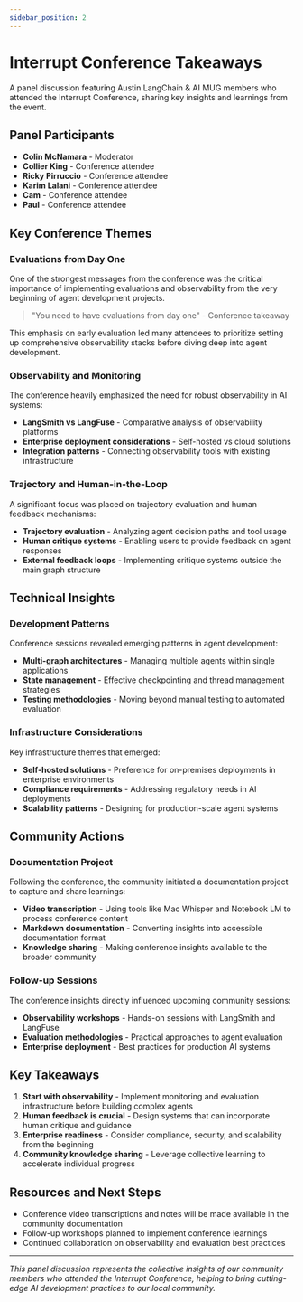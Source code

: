 ```yaml
---
sidebar_position: 2
---
```


# Interrupt Conference Takeaways

A panel discussion featuring Austin LangChain & AI MUG members who attended the Interrupt Conference, sharing key insights and learnings from the event.

## Panel Participants

- **Colin McNamara** - Moderator
- **Collier King** - Conference attendee
- **Ricky Pirruccio** - Conference attendee  
- **Karim Lalani** - Conference attendee
- **Cam** - Conference attendee
- **Paul** - Conference attendee

## Key Conference Themes

### Evaluations from Day One

One of the strongest messages from the conference was the critical importance of implementing evaluations and observability from the very beginning of agent development projects.

> "You need to have evaluations from day one" - Conference takeaway

This emphasis on early evaluation led many attendees to prioritize setting up comprehensive observability stacks before diving deep into agent development.

### Observability and Monitoring

The conference heavily emphasized the need for robust observability in AI systems:

- **LangSmith vs LangFuse** - Comparative analysis of observability platforms
- **Enterprise deployment considerations** - Self-hosted vs cloud solutions
- **Integration patterns** - Connecting observability tools with existing infrastructure

### Trajectory and Human-in-the-Loop

A significant focus was placed on trajectory evaluation and human feedback mechanisms:

- **Trajectory evaluation** - Analyzing agent decision paths and tool usage
- **Human critique systems** - Enabling users to provide feedback on agent responses
- **External feedback loops** - Implementing critique systems outside the main graph structure

## Technical Insights

### Development Patterns

Conference sessions revealed emerging patterns in agent development:

- **Multi-graph architectures** - Managing multiple agents within single applications
- **State management** - Effective checkpointing and thread management strategies
- **Testing methodologies** - Moving beyond manual testing to automated evaluation

### Infrastructure Considerations

Key infrastructure themes that emerged:

- **Self-hosted solutions** - Preference for on-premises deployments in enterprise environments
- **Compliance requirements** - Addressing regulatory needs in AI deployments
- **Scalability patterns** - Designing for production-scale agent systems

## Community Actions

### Documentation Project

Following the conference, the community initiated a documentation project to capture and share learnings:

- **Video transcription** - Using tools like Mac Whisper and Notebook LM to process conference content
- **Markdown documentation** - Converting insights into accessible documentation format
- **Knowledge sharing** - Making conference insights available to the broader community

### Follow-up Sessions

The conference insights directly influenced upcoming community sessions:

- **Observability workshops** - Hands-on sessions with LangSmith and LangFuse
- **Evaluation methodologies** - Practical approaches to agent evaluation
- **Enterprise deployment** - Best practices for production AI systems

## Key Takeaways

1. **Start with observability** - Implement monitoring and evaluation infrastructure before building complex agents
2. **Human feedback is crucial** - Design systems that can incorporate human critique and guidance
3. **Enterprise readiness** - Consider compliance, security, and scalability from the beginning
4. **Community knowledge sharing** - Leverage collective learning to accelerate individual progress

## Resources and Next Steps

- Conference video transcriptions and notes will be made available in the community documentation
- Follow-up workshops planned to implement conference learnings
- Continued collaboration on observability and evaluation best practices

---

*This panel discussion represents the collective insights of our community members who attended the Interrupt Conference, helping to bring cutting-edge AI development practices to our local community.*
